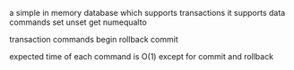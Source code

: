 a simple in memory database which supports transactions
it supports
data commands 
set 
unset
get
numequalto

transaction commands
begin
rollback
commit

expected time of each command is O(1) except for commit
and rollback
